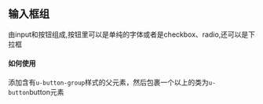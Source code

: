 ## 输入框组

由input和按钮组成,按钮里可以是单纯的字体或者是checkbox、radio,还可以是下拉框

#### 如何使用

添加含有`u-button-group`样式的父元素，然后包裹一个以上的类为`u-button`button元素
